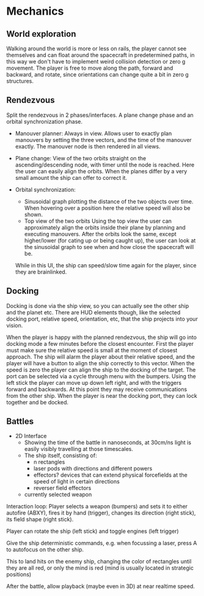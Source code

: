# Mechanics

## World exploration
Walking around the world is more or less on rails, the player cannot see themselves and can float around the spacecraft in predetermined paths, in this way we don't have to implement weird collision detection or zero g movement. The player is free to move along the path, forward and backward, and rotate, since orientations can change quite a bit in zero g structures.

## Rendezvous
Split the rendezvous in 2 phases/interfaces. A plane change phase and an orbital synchronization phase.
- Manouver planner:
    Always in view. Allows user to exactly plan manouvers by setting the three vectors, and the time of the manouver exactly. The manouver node is then rendered in all views.
- Plane change:
    View of the two orbits straight on the ascending/descending node, with timer until the node is reached. Here the user can easily align the orbits. When the planes differ by a very small amount the ship can offer to correct it.
- Orbital synchronization:
    - Sinusoidal graph plotting the distance of the two objects over time. When hovering over a position here the relative speed will also be shown.
    - Top view of the two orbits
    Using the top view the user can approximately align the orbits inside their plane by planning and executing manouvers. After the orbits look the same, except higher/lower (for cating up or being caught up), the user can look at the sinusoidal graph to see when and how close the spacecraft will be.

    While in this UI, the ship can speed/slow time again for the player, since they are brainlinked.

## Docking
Docking is done via the ship view, so you can actually see the other ship and the planet etc. There are HUD elements though, like the selected docking port, relative speed, orientation, etc, that the ship projects into your vision.

When the player is happy with the planned rendezvous, the ship will go into docking mode a few minutes before the closest encounter. First the player must make sure the relative speed is small at the moment of closest approach. The ship will alarm the player about their relative speed, and the player will have a button to align the ship correctly to this vector. When the speed is zero the player can align the ship to the docking of the target. The port can be selected via a cycle through menu with the bumpers. Using the left stick the player can move up down left right, and with the triggers forward and backwards. At this point they may receive communications from the other ship. When the player is near the docking port, they can lock together and be docked.

## Battles
- 2D Interface
    - Showing the time of the battle in nanoseconds, at 30cm/ns light is easily visibly travelling at those timescales.
    - The ship itself, consisting of:
        - n rectangles
        - laser pods with directions and different powers
        - effectors? devices that can extend physical forcefields at the speed of light in certain directions
        - reverser field effectors
    - currently selected weapon

Interaction loop:
Player selects a weapon (bumpers) and sets it to either autofire (ABXY), fires it by hand (trigger), changes its direction (right stick), its field shape (right stick).

Player can rotate the ship (left stick) and toggle engines (left trigger)

Give the ship deterministic commands, e.g. when focussing a laser, press A to autofocus on the other ship.

This to land hits on the enemy ship, changing the color of rectangles until they are all red, or only the mind is red (mind is usually located in strategic positions)


After the battle, allow playback (maybe even in 3D) at near realtime speed.
